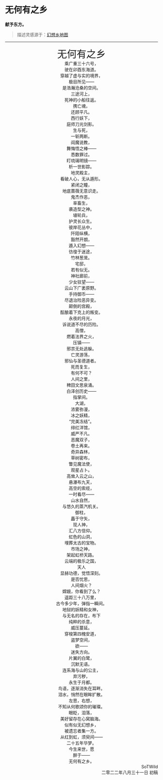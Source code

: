 # 无何有之乡

**献予东方。**

> 描述灵感源于：[幻想乡地图](https://map.thwiki.cc/)

------

<center><font size = "6">无何有之乡</font></center>



<center>乘广重三十六号，</center>

<center>驶在卯酉东海道。</center>

<center>穿越了虚与实的境界，</center>

<center>极目所见——</center>

<center>是浩瀚沧桑的空间。</center>



<center>三途河上，</center>

<center>死神的小船往返。</center>

<center>携亡魂，</center>

<center>还顾平凡。</center>



<center>西行妖下，</center>

<center>庭师刀光剑影。</center>

<center>生与死，</center>

<center>一斩两断。</center>



<center>阎魔说教，</center>

<center>舞悔悟之棒——</center>

<center>悉数罪过。</center>

<center>盯琉璃明镜——</center>

<center>析一世影踪。</center>



<center>地灵殿主，</center>

<center>看破人心，无从遁形。</center>

<center>紧闭之瞳，</center>

<center>地底蔷薇无意识走。</center>



<center>鬼杰作恶，</center>

<center>率畜生，</center>

<center>袭造型之神。</center>

<center>埴轮兵，</center>

<center>护灵长众生。</center>



<center>彼岸花丛中，</center>

<center>阡陌纵横，</center>

<center>豁然开朗，</center>

<center>遁入幻想——</center>



<center>彷徨于迷途，</center>

<center>竹林葱茏。</center>

<center>宅邸，</center>

<center>若有似无。</center>



<center>神社廊前，</center>

<center>少女驻望——</center>

<center>云山下广袤原野。</center>

<center>手持御币——</center>

<center>尽退治险恶异变。</center>



<center>颠倒的宫殿，</center>

<center>酝酿着下克上的叛变。</center>

<center>永夜的月光，</center>

<center>诉说道不尽的历险。</center>



<center>高僧，</center>

<center>燃着法界之火，</center>

<center>压镇——</center>

<center>邪祟无处逃躲。</center>



<center>亡灵游荡，</center>

<center>邪仙与圣德道者。</center>

<center>死而复生，</center>

<center>有何不可？</center>



<center>人间之里，</center>

<center>稗田文思泉涌。</center>

<center>白泽创历史——</center>

<center>指掌间。</center>



<center>大湖，</center>

<center>浓雾弥漫，</center>

<center>冰之妖精，</center>

<center>“完美冻结”。</center>



<center>绯红洋馆，</center>

<center>威严不凡。</center>

<center>恶魔双子，</center>

<center>卷土再来。</center>



<center>奇异森林，

<center>草树密布，</center>

<center>瞥见魔法使，</center>

<center>观星占卜。</center>



<center>高耸入云之山，</center>

<center>悬瀑布九天，</center>

<center>高空的索缆，</center>

<center>一时看尽——</center>

<center>山水自然，</center>

<center>与悠久的蒸汽机关。</center>



<center>御柱，</center>

<center>矗于守矢，</center>

<center>现人神，</center>

<center>汇八方信仰。</center>



<center>虹色的山洞，</center>

<center>埋葬太古的宝物。</center>

<center>市场之神，</center>

<center>架起虹桥天路。</center>



<center>云端的极乐之国，</center>

<center>天人</center>

<center>显赫功德，觉悟深刻。</center>

<center>是否忧思，</center>

<center>人间烟火？</center>



<center>嫦娥，你看到了么？</center>

<center>遥距三十八万里，</center>

<center>古今多少年，弹指一瞬间。</center>

<center>地狱的妖精和女神，</center>

<center>与无名的存在，布下</center>

<center>纯粹的杀意，</center>

<center>威压蔓延。</center>



<center>穿梭第四槐安道，</center>

<center>盗梦空间，</center>

<center>欲——</center>

<center>迷失方向。</center>



<center>片翼的白鹭，</center>

<center>沉默无语。</center>

<center>连系海与山的公主，</center>

<center>弃污秽，</center>

<center>永生于月都。</center>



<center>鸟语，逐渐消失在耳畔。</center>

<center>泪水，悄然在眼眸扩散。</center>

<center>左思，右想，</center>

<center>不知从何歌颂你的璀璨。</center>

<center>眼眨，泪落，</center>

<center>美好留存在心窝脑海。</center>

<center>似有似无幻想乡，</center>

<center>被遗忘者集一方。</center>

<center>从红到虹，须臾间——</center>

<center>二十五年华梦。</center>

<center>今生来世，愿</center>

<center>醉于——</center>

<center>无何有之乡。</center>

<div style="text-align: right;">SoTWild</div>

<div style="text-align: right;">二零二二年八月三十一日 初稿</div>